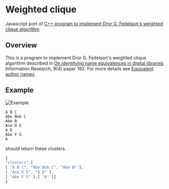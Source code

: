 # Weighted clique

Javascript port of [C++ program to implement Dror G. Feitelson's weighted clique algorithm](https://github.com/rdmpage/weighted-clique)


## Overview
This is a program to implement Dror G. Feitelson's weighted clique algorithm described in [On identifying name equivalences in digital libraries](http://informationr.net/ir/9-4/paper192.html) Information Research, 9(4) paper 192. For more details see [Equivalent author names](http://iphylo.blogspot.co.uk/2009/01/equivalent-author-names.html).



## Example


![Example](https://github.com/rdmpage/weighted-clique/raw/master/examples/abc.png)


```
A B C
Abe Bob C
Abe B
Ace D E
A D
Abe F G
A
```

should return these clusters.

```javascript
{
"clusters":[
[ "A B C", "Abe Bob C", "Abe B" ],
[ "Ace D E", "A D" ],
[ "Abe F G" ],[ "A" ]]
}
```